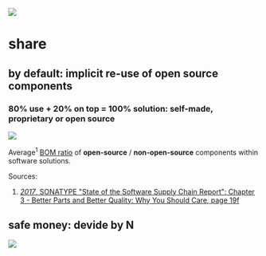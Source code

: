 ![](https://upload.wikimedia.org/wikipedia/commons/thumb/2/2d/Icon_DINA_Voraussetzungen_Digitale_Nachhaltigkeit_10_Beitrag_Zur_Nachhaltigen_Entwicklung_Farbig.svg/200px-Icon_DINA_Voraussetzungen_Digitale_Nachhaltigkeit_10_Beitrag_Zur_Nachhaltigen_Entwicklung_Farbig.svg.png)

# share

## by default: implicit re-use of open source components

### 80% use + 20% on top = 100% solution: self-made, proprietary or open source

<img src="http://yuml.me/diagram/plain;dir:TB/usecase/(100{bg:greenyellow})>(20{bg:yellow}),(100)>(80{bg:forestgreen}),(make{bg:lightskyblue})>(100),(buy{bg:lightcoral})>(100),(20)<(proprietary),(20)<(open source),(80)<(open source),(20)<(self made).svg"/>

Average<sup>1</sup> [BOM ratio](https://en.wikipedia.org/wiki/Software_bill_of_materials) of **open-source** / **non-open-source** components within software solutions.


Sources:
1. [_2017_, SONATYPE "State of the Software Supply Chain Report": Chapter 3 - Better Parts and Better Quality: Why You Should Care, page 19f](https://www.sonatype.com/2017-state-of-the-software-supply-chain-report)

## safe money: devide by N

<a href="http://yuml.me/6f826b2f.json"><img src="http://yuml.me/6f826b2f.svg"/></a>
